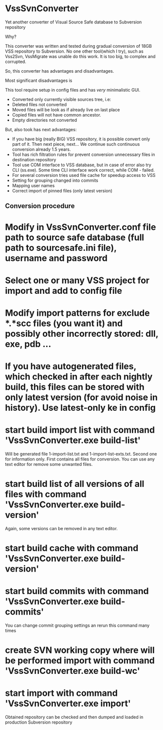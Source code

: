 VssSvnConverter
====================

Yet another converter of Visual Source Safe database to Subversion repository

Why?

This converter was written and tested during gradual conversion of 18GB VSS repository to Subversion.
No one other tool(which I try), such as Vss2Svn, VssMigrate was unable do this work. It is too big, to complex and corrupted.

So, this converter has advantages and disadvantages.

Most significant disadvantages is

This tool require setup in config files and has _very_ minimalistic GUI.
* Converted only currently visible sources tree, i.e:
* Deleted files not converted
* Moved files will be look as if already live on last place
* Copied files will not have common ancestor.
* Empty directories not converted

But, also took has next advantages:

* If you have big (really BIG) VSS repository, it is possible convert only part of it. Then next piece, next... We continue such continuous conversion already 1.5 years.
* Tool has rich filtration rules for prevent conversion unnecessary files in destination repository
* Tool use COM interface to VSS database, but in case of error also try CLI (ss.exe). Some time CLI interface work correct, while COM - failed.
* For several conversion tries used file cache for speedup access to VSS
* Setting for grouping changed into commits
* Mapping user names
* Correct import of pinned files (only latest version)


Conversion procedure
--------------------

# Modify in VssSvnConverter.conf file path to source safe database (full path to sourcesafe.ini file), username and password
# Select one or many VSS project for import and add to config file
# Modify import patterns for exclude *.*scc files (you want it) and possibly other incorrectly stored: dll, exe, pdb ...
# If you have autogenerated files, which checked in after each nightly build, this files can be stored with only latest version (for avoid noise in history). Use latest-only ke in config
# start build import list with command 'VssSvnConverter.exe build-list'
Will be generated file 1-import-list.txt and 1-import-list-exts.txt. Second one for information only. First contains all files for conversion. You can use any text editor for remove some unwanted files.
# start build list of all versions of all files with command 'VssSvnConverter.exe build-version'
Again, some versions can be removed in any text editor.
# start build cache with command 'VssSvnConverter.exe build-version'
# start build commits with command 'VssSvnConverter.exe build-commits'
You can change commit grouping settings an rerun this command many times
# create SVN working copy where will be performed import with command 'VssSvnConverter.exe build-wc'
# start import with command 'VssSvnConverter.exe import'

Obtained repository can be checked and then dumped and loaded in production Subversion repository


